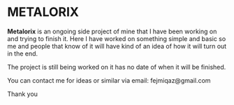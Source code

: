 # METALORIX

<p><strong>Metalorix</strong> is an ongoing side project of mine that I have been working on and trying to finish it. Here I have worked on something simple and basic so me and people that know of it will have kind of an idea of how it will turn out in the end.</p>
<p>The project is still being worked on it has no date of when it will be finished.</p>
<p>You can contact me for ideas or similar via email: fejmiqaz@gmail.com</p>
<p>Thank you</p>
